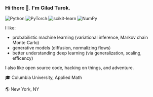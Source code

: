 ### Hi there 👋. I'm Gilad Turok.

![Python](https://img.shields.io/badge/python-3670A0?style=for-the-badge&logo=python&logoColor=ffdd54)
![PyTorch](https://img.shields.io/badge/PyTorch-%23EE4C2C.svg?style=for-the-badge&logo=PyTorch&logoColor=white)
![scikit-learn](https://img.shields.io/badge/scikit--learn-%23F7931E.svg?style=for-the-badge&logo=scikit-learn&logoColor=white)
![NumPy](https://img.shields.io/badge/numpy-%23013243.svg?style=for-the-badge&logo=numpy&logoColor=white)

I like:
- probabilistic machine learning (variational inference, Markov chain Monte Carlo)
- generative models (diffusion, normalizing flows)
- better understanding deep learning (via generalization, scaling, efficency)

I also like open source code, hacking on things, and adventure.

🎓 Columbia University, Applied Math

🌎 New York, NY
